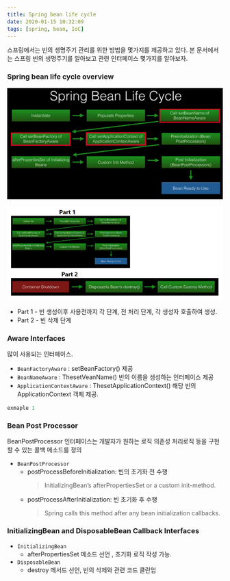 ```yaml
---
title: Spring bean life cycle
date: 2020-01-15 10:32:09
tags: [spring, bean, IoC]
---
```


스프링에서는 빈의 생명주기 관리를 위한 방법을 몇가지를 제공하고 있다.
본 문서에서는 스프링 빈의 생명주기를 알아보고 관련 인터페이스 몇가지를 알아보자.

### Spring bean life cycle overview

![](../../../image/2020-01-15-11-08-05.png)

![](../../../image/2020-01-15-10-39-16.png)

* Part 1 - 빈 생성이후 사용전까지 각 단계, 전 처리 단계, 각 생성자 호출하여 생성.
* Part 2 - 빈 삭제 단계


### Aware Interfaces

많이 사용되는 인터페이스.
 * `BeanFactoryAware` : setBeanFactory() 제공
 * `BeanNameAware` : ThesetVeanName() 빈의 이름을 생성하는 인터페이스 제공
 * `ApplicationContextAware` : ThesetApplicationContext() 해당 빈의 ApplicationContext 객체 제공.

 ```java
 exmaple 1 
 ```

### Bean Post Processor
BeanPostProcessor 인터페이스는 개발자가 원하는 로직 의존성 처리로직 등을 구현 할 수 있는 콜백 메소드를 정의
 * `BeanPostProcessor`
    - postProcessBeforeInitialization: 빈의 초기화 전 수행
        > InitializingBean’s afterPropertiesSet or a custom init-method.
    - postProcessAfterInitialization: 빈 초기화 후 수행
        > Spring calls this method after any bean initialization callbacks.

### InitializingBean and DisposableBean Callback Interfaces

* `InitializingBean`
    - afterPropertiesSet 메소드 선언 , 초기화 로직 작성 가능.
* `DisposableBean`
    - destroy 메서드 선언, 빈의 삭제와 관련 코드 클린업